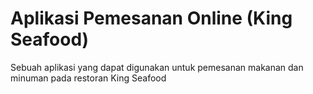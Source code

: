 # Aplikasi Pemesanan Online (King Seafood)
Sebuah aplikasi yang dapat digunakan untuk pemesanan makanan dan minuman pada restoran King Seafood
